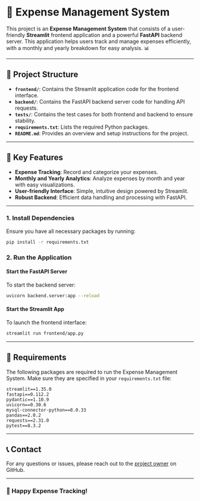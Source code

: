 # 💸 Expense Management System

This project is an **Expense Management System** that consists of a user-friendly **Streamlit** frontend application and a powerful **FastAPI** backend server. This application helps users track and manage expenses efficiently, with a monthly and yearly breakdown for easy analysis. 📊

---

## 📂 Project Structure

- **`frontend/`**: Contains the Streamlit application code for the frontend interface.
- **`backend/`**: Contains the FastAPI backend server code for handling API requests.
- **`tests/`**: Contains the test cases for both frontend and backend to ensure stability.
- **`requirements.txt`**: Lists the required Python packages.
- **`README.md`**: Provides an overview and setup instructions for the project.

---

## 🚀 Key Features

- **Expense Tracking**: Record and categorize your expenses.
- **Monthly and Yearly Analytics**: Analyze expenses by month and year with easy visualizations.
- **User-friendly Interface**: Simple, intuitive design powered by Streamlit.
- **Robust Backend**: Efficient data handling and processing with FastAPI.

---

### 1. Install Dependencies

Ensure you have all necessary packages by running:

```bash
pip install -r requirements.txt
```

### 2. Run the Application

#### Start the FastAPI Server
To start the backend server:
```bash
uvicorn backend.server:app --reload
```

#### Start the Streamlit App
To launch the frontend interface:
```bash
streamlit run frontend/app.py
```

---

## 🧩 Requirements

The following packages are required to run the Expense Management System. Make sure they are specified in your `requirements.txt` file:

```plaintext
streamlit==1.35.0
fastapi==0.112.2
pydantic==1.10.9
uvicorn==0.30.6
mysql-connector-python==8.0.33
pandas==2.0.2
requests==2.31.0
pytest==8.3.2
```

---

## 📞 Contact

For any questions or issues, please reach out to the [project owner](https://github.com/Nayan-2303) on GitHub.

---

### 🎉 Happy Expense Tracking!
